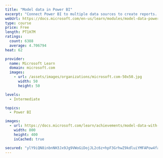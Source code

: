 ```yaml
---
title: "Model data in Power BI"
excerpt: "Connect Power BI to multiple data sources to create reports. Define the relationship between your data sources."
webUrl: https://docs.microsoft.com/en-us/learn/modules/model-data-power-bi/
type: course
price: Free
length: PT1H7M
ratings:
  count: 6388
  average: 4.706794
heat: 62

provider:
  name: Microsoft Learn
  domain: microsoft.com
  images:
    - url: /assets/images/organizations/microsoft.com-50x50.jpg
      width: 50
      height: 50

levels:
  - Intermediate

topics:
  - Power BI

images:
  - url: https://docs.microsoft.com/learn/achievements/model-data-with-power-bi-desktop-social.png
    width: 800
    height: 400
    isCached: true

secured: "ylY9iQN8inbnNH3Jx9Jg9VWoGiDojJL2c6z+hpF3GrhwZ9kdluiYMFAPow4faRRc24P8iHs76KTzJWPFOESpe/A7oDc5kc+IG00FVG/nGJjxwxXSdynt92nEzRW617h39ehQ4KQMGcQYRK1hww7CEAOAHYMoSKhxMSKtVAn28E9GMWrFK2ZEufUtA5MedUEEyMQzN/9ac+0rxZNhnJwBB7uYOZCw21f+fZ5z4L5A7AotEkqBasZIlWe0bGgdr/f1mL2pYb+7USbpYXDXMW0OKXP8MwOfpodu59F/lEy2MPK36C3ISLIdGLqNM+78kgWT1EHW26PcL0EmJyFMbSS1JpJ87sUq6CmTkLtrDyDZIhQn38Jy3rto8hp2ADiSdDcBXAF4ramUc74Jp6alCAo5CR0QVMjV/SvIMA173G9Cn3A=;ReQc83GbzoEhg7uZDnVwlg=="
---
```


